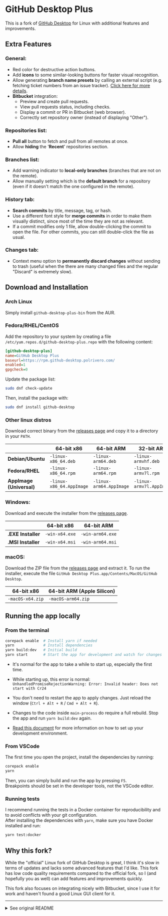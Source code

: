 # GitHub Desktop Plus

This is a fork of [GitHub Desktop](https://desktop.github.com) for Linux with additional features and improvements.

## Extra Features 

### General:

- Red color for destructive action buttons.
- Add **icons** to some similar-looking buttons for faster visual recognition.
- Allow generating **branch name presets** by calling an external script (e.g. fetching ticket numbers from an issue tracker). [Click here for more details](docs/branch-name-presets.md).
- **Bitbucket** integration:
  - Preview and create pull requests.
  - View pull requests status, including checks.
  - Display a commit or PR in Bitbucket (web browser).
  - Correctly set repository owner (instead of displaying "Other").

### Repositories list:

- **Pull all** button to fetch and pull from all remotes at once.
- Allow **hiding** the '**Recent**' repositories section.

### Branches list:

- Add warning indicator to **local-only branches** (branches that are not on the remote).
- Allow manually setting which is the **default branch** for a repository (even if it doesn't match the one configured in the remote).

### History tab:

- **Search commits** by title, message, tag, or hash.
- Use a different font style for **merge commits** in order to make them visually distinct, since most of the time they are not as relevant.
- If a commit modifies only 1 file, allow double-clicking the commit to open the file. For other commits, you can still double-click the file as usual.

### Changes tab:

- Context menu option to **permanently discard changes** without sending to trash (useful when the there are many changed files and the regular "Discard" is extremely slow).

## Download and Installation

### Arch Linux

Simply install `github-desktop-plus-bin` from the AUR.

### Fedora/RHEL/CentOS

Add the repository to your system by creating a file `/etc/yum.repos.d/github-desktop-plus.repo` with the following content:

```ini
[github-desktop-plus]
name=GitHub Desktop Plus
baseurl=https://rpm.github-desktop.polrivero.com/
enabled=1
gpgcheck=0
```

Update the package list:

```bash
sudo dnf check-update
```

Then, install the package with:

```bash
sudo dnf install github-desktop
```

### Other linux distros

Download correct binary from the [releases page](https://github.com/pol-rivero/github-desktop-plus/releases/latest) and copy it to a directory in your `PATH`.

| | **64-bit x86** | **64-bit ARM** | **32-bit ARM** |
| --- | --- | --- | --- |
| **Debian/Ubuntu** | `-linux-x86_64.deb` | `-linux-arm64.deb` | `-linux-armvhf.deb` |
| **Fedora/RHEL** | `-linux-x86_64.rpm` | `-linux-arm64.rpm` | `-linux-armv7l.rpm` |
| **AppImage (Universal)** | `-linux-x86_64.AppImage` | `-linux-arm64.AppImage` | `-linux-armv7l.AppImage` |

### Windows:

Download and execute the installer from the [releases page](https://github.com/pol-rivero/github-desktop-plus/releases/latest).

| | **64-bit x86** | **64-bit ARM** |
| --- | --- | --- |
| **.EXE Installer** | `-win-x64.exe` | `-win-arm64.exe` |
| **.MSI Installer** | `-win-x64.msi` | `-win-arm64.msi` |

### macOS:

Download the ZIP file from the [releases page](https://github.com/pol-rivero/github-desktop-plus/releases/latest) and extract it. To run the installer, execute the file `GitHub Desktop Plus.app/Contents/MacOS/GitHub Desktop`.

| **64-bit x86** | **64-bit ARM (Apple Silicon)** |
| --- | --- |
| `-macOS-x64.zip` | `-macOS-arm64.zip` |

## Running the app locally

### From the terminal

```bash
corepack enable  # Install yarn if needed
yarn             # Install dependencies
yarn build:dev   # Initial build
yarn start       # Start the app for development and watch for changes
```

- It's normal for the app to take a while to start up, especially the first time.

- While starting up, this error is normal: `UnhandledPromiseRejectionWarning: Error: Invalid header: Does not start with Cr24`

- You don't need to restart the app to apply changes. Just reload the window (`Ctrl + Alt + R` / `Cmd + Alt + R`).

- Changes to the code inside `main-process` do require a full rebuild. Stop the app and run `yarn build:dev` again.

- [Read this document](docs/contributing/setup.md) for more information on how to set up your development environment.

### From VSCode

The first time you open the project, install the dependencies by running:
```bash
corepack enable
yarn
```

Then, you can simply build and run the app by pressing `F5`.  
Breakpoints should be set in the developer tools, not the VSCode editor.

### Running tests

I recommend running the tests in a Docker container for reproducibility and to avoid conflicts with your git configuration.  
After installing the dependencies with `yarn`, make sure you have Docker installed and run:

```bash
yarn test:docker
```

## Why this fork?

While the "official" Linux fork of GitHub Desktop is great, I think it's slow in terms of updates and lacks some advanced features that I'd like. This fork has low code quality requirements compared to the official fork, so I (and hopefully you as well) can add features and improvements quickly.

This fork also focuses on integrating nicely with Bitbucket, since I use it for work and haven't found a good Linux GUI client for it.

---

<details>
<summary>See original README</summary>

# [GitHub Desktop](https://desktop.github.com) - The Linux Fork

[![CI](https://github.com/shiftkey/desktop/actions/workflows/ci.yml/badge.svg)](https://github.com/shiftkey/desktop/actions/workflows/ci.yml)

[GitHub Desktop](https://desktop.github.com/) is an open-source [Electron](https://www.electronjs.org/)-based
GitHub app. It is written in [TypeScript](https://www.typescriptlang.org) and
uses [React](https://reactjs.org/).

<picture>
  <source
    srcset="https://user-images.githubusercontent.com/634063/202742848-63fa1488-6254-49b5-af7c-96a6b50ea8af.png"
    media="(prefers-color-scheme: dark)"
  />
  <img
    width="1072"
    src="https://user-images.githubusercontent.com/634063/202742985-bb3b3b94-8aca-404a-8d8a-fd6a6f030672.png"
    alt="A screenshot of the GitHub Desktop application showing changes being viewed and committed with two attributed co-authors"
  />
</picture>

## What is this repository for?

This repository contains specific patches on top of the upstream
`desktop/desktop` repository to support Linux usage.

It also publishes [releases](https://github.com/shiftkey/desktop/releases) for various Linux distributions:

 - AppImage (`.AppImage`)
 - Debian (`.deb`)
 - RPM (`.rpm`)

## Installation via package manager

You can use your operating system's package manager to install `github-desktop` and
keep it up to date on Debian and RPM-based distributions.

### Debian/Ubuntu

There are two APT package feeds available, both hosted in the US. You only need
to add one or the other here, as both of these are generated based on the
releases from this repository.

#### [@shiftkey](https://github.com/shiftkey) package feed

```sh
wget -qO - https://apt.packages.shiftkey.dev/gpg.key | gpg --dearmor | sudo tee /usr/share/keyrings/shiftkey-packages.gpg > /dev/null
sudo sh -c 'echo "deb [arch=amd64 signed-by=/usr/share/keyrings/shiftkey-packages.gpg] https://apt.packages.shiftkey.dev/ubuntu/ any main" > /etc/apt/sources.list.d/shiftkey-packages.list'
```

#### [@mwt](https://github.com/mwt) package feed

```sh
wget -qO - https://mirror.mwt.me/shiftkey-desktop/gpgkey | gpg --dearmor | sudo tee /usr/share/keyrings/mwt-desktop.gpg > /dev/null
sudo sh -c 'echo "deb [arch=amd64 signed-by=/usr/share/keyrings/mwt-desktop.gpg] https://mirror.mwt.me/shiftkey-desktop/deb/ any main" > /etc/apt/sources.list.d/mwt-desktop.list'
```

#### Installation

Once you have a feed configured, run this command to install the application:

```sh
sudo apt update && sudo apt install github-desktop
```

### Red Hat/CentOS/Fedora

There are two RPM package feeds available, both hosted in the US. You only need
to add one or the other here, as both of these are generated based on the
releases from this repository.

#### [@shiftkey](https://github.com/shiftkey) package feed

```sh
sudo rpm --import https://rpm.packages.shiftkey.dev/gpg.key
sudo sh -c 'echo -e "[shiftkey-packages]\nname=GitHub Desktop\nbaseurl=https://rpm.packages.shiftkey.dev/rpm/\nenabled=1\ngpgcheck=1\nrepo_gpgcheck=1\ngpgkey=https://rpm.packages.shiftkey.dev/gpg.key" > /etc/yum.repos.d/shiftkey-packages.repo'
```

#### [@mwt](https://github.com/mwt) package feed

```sh
sudo rpm --import https://mirror.mwt.me/shiftkey-desktop/gpgkey
sudo sh -c 'echo -e "[mwt-packages]\nname=GitHub Desktop\nbaseurl=https://mirror.mwt.me/shiftkey-desktop/rpm\nenabled=1\ngpgcheck=1\nrepo_gpgcheck=1\ngpgkey=https://mirror.mwt.me/shiftkey-desktop/gpgkey" > /etc/yum.repos.d/mwt-packages.repo'
```

#### Installation

Once you have a feed configured, run this command to install the application:

```sh
# if yum is your package manager
sudo yum install github-desktop

# if dnf is your package manager
sudo dnf install github-desktop

# if zypper is your package manager
sudo zypper ref && sudo zypper in github-desktop
```

#### OpenSUSE

There are two RPM package feeds available, both hosted in the US. You only need
to add one or the other here, as both of these are generated based on the
releases from this repository.

#### [@shiftkey](https://github.com/shiftkey) package feed

```sh
sudo rpm --import https://rpm.packages.shiftkey.dev/gpg.key
sudo sh -c 'echo -e "[shiftkey-packages]\nname=GitHub Desktop\nbaseurl=https://rpm.packages.shiftkey.dev/rpm/\nenabled=1\ngpgcheck=1\nrepo_gpgcheck=1\ngpgkey=https://rpm.packages.shiftkey.dev/gpg.key" > /etc/zypp/repos.d/shiftkey-packages.repo'
```

#### [@mwt](https://github.com/mwt) package feed

```sh
sudo rpm --import https://mirror.mwt.me/shiftkey-desktop/gpgkey
sudo sh -c 'echo -e "[mwt-packages]\nname=GitHub Desktop\nbaseurl=https://mirror.mwt.me/shiftkey-desktop/rpm\nenabled=1\ngpgcheck=1\nrepo_gpgcheck=1\ngpgkey=https://mirror.mwt.me/shiftkey-desktop/gpgkey" > /etc/zypp/repos.d/mwt-packages.repo'
```

#### Installation

```sh
sudo zypper ref && sudo zypper in github-desktop
```


## Other Distributions

### Arch Linux

Arch Linux users can install GitHub Desktop from the [AUR](https://aur.archlinux.org/packages/github-desktop-bin/).

`gnome-keyring` is required and the daemon must be launched either at login or when the X server is started. Normally this is handled by a display manager, but in other cases following the instructions found on the [Arch Wiki](https://wiki.archlinux.org/index.php/GNOME/Keyring#Using_the_keyring_outside_GNOME) will fix the issue of not being able to save login credentials.

### Cross-Distribution Packages

GitHub Desktop is also available cross-platform as a [Flatpak](https://github.com/flathub/io.github.shiftey.Desktop) and [AppImage](https://appimage.github.io/GitHubDesktop/).

### deb-get

Debian/Ubuntu users can also install directly from this repository using [`deb-get`](https://github.com/wimpysworld/deb-get): `deb-get install github-desktop`.

## Known issues

If you're having troubles with Desktop, please refer to the [Known issues](docs/known-issues.md#linux)
document for guidance and workarounds for common limitations.

If your package manager is still trying to reach PackageCloud, refer to the
[cleanup instructions](docs/known-issues.md#the-packagecloud-package-feed-is-no-longer-working)
for details about migrating away.

## More information

Please check out the [README](https://github.com/desktop/desktop#github-desktop)
on the upstream [GitHub Desktop project](https://github.com/desktop/desktop) and
[desktop.github.com](https://desktop.github.com) for more product-oriented
information about GitHub Desktop.

See our [getting started documentation](https://docs.github.com/en/desktop/overview/getting-started-with-github-desktop) for more information on how to set up, authenticate, and configure GitHub Desktop.

## License

**[MIT](LICENSE)**

The MIT license grant is not for GitHub's trademarks, which include the logo
designs. GitHub reserves all trademark and copyright rights in and to all
GitHub trademarks. GitHub's logos include, for instance, the stylized
Invertocat designs that include "logo" in the file title in the following
folder: [logos](app/static/logos).

GitHub® and its stylized versions and the Invertocat mark are GitHub's
Trademarks or registered Trademarks. When using GitHub's logos, be sure to
follow the GitHub [logo guidelines](https://github.com/logos).

</details>
